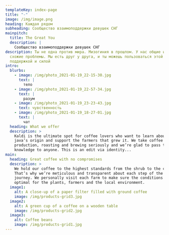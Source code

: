```yaml
---
templateKey: index-page
title: "-"
image: /img/image.png
heading: Каждая рядом
subheading: Сообщество взаимоподдержки девушек СНГ
mainpitch:
  title: The Great You
  description: |
    Сообщество взаимоподдержки девушек СНГ
description: Ты не одна против мира. Мизогиния в прошлом. У нас общие истории и
  схожие проблемы. Мы есть друг у друга, и ты можешь пользоваться этой
  поддержкой и силой
intro:
  blurbs:
    - image: /img/photo_2021-01-19_22-15-30.jpg
      text: |
        тело
    - image: /img/photo_2021-01-19_22-57-34.jpg
      text: |
        разум
    - image: /img/photo_2021-01-19_23-23-43.jpg
      text: чувственность
    - image: /img/photo_2021-01-19_18-27-01.jpg
      text: |
        чат
  heading: What we offer
  description: >
    Kaldi is the ultimate spot for coffee lovers who want to learn about their
    java’s origin and support the farmers that grew it. We take coffee
    production, roasting and brewing seriously and we’re glad to pass that
    knowledge to anyone. This is an edit via identity...
main:
  heading: Great coffee with no compromises
  description: >
    We hold our coffee to the highest standards from the shrub to the cup.
    That’s why we’re meticulous and transparent about each step of the coffee’s
    journey. We personally visit each farm to make sure the conditions are
    optimal for the plants, farmers and the local environment.
  image1:
    alt: A close-up of a paper filter filled with ground coffee
    image: /img/products-grid3.jpg
  image2:
    alt: A green cup of a coffee on a wooden table
    image: /img/products-grid2.jpg
  image3:
    alt: Coffee beans
    image: /img/products-grid1.jpg
---
```


